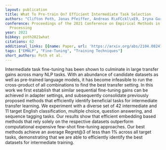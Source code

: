 ```yaml
---
layout: publication
title: What To Pre-train On? Efficient Intermediate Task Selection
authors: "Clifton Poth, Jonas Pfeiffer, Andreas R\xFCckl\xE9, Iryna Gurevych"
conference: Proceedings of the 2021 Conference on Empirical Methods in Natural Language
  Processing
year: 2021
bibkey: poth2021what
citations: 62
additional_links: [{name: Paper, url: 'https://arxiv.org/abs/2104.08247'}]
tags: ["EMNLP", "Fine-Tuning", "Training Techniques"]
short_authors: Poth et al.
---
```

Intermediate task fine-tuning has been shown to culminate in large transfer
gains across many NLP tasks. With an abundance of candidate datasets as well as
pre-trained language models, it has become infeasible to run the cross-product
of all combinations to find the best transfer setting. In this work we first
establish that similar sequential fine-tuning gains can be achieved in adapter
settings, and subsequently consolidate previously proposed methods that
efficiently identify beneficial tasks for intermediate transfer learning. We
experiment with a diverse set of 42 intermediate and 11 target English
classification, multiple choice, question answering, and sequence tagging
tasks. Our results show that efficient embedding based methods that rely solely
on the respective datasets outperform computational expensive few-shot
fine-tuning approaches. Our best methods achieve an average Regret@3 of less
than 1% across all target tasks, demonstrating that we are able to efficiently
identify the best datasets for intermediate training.